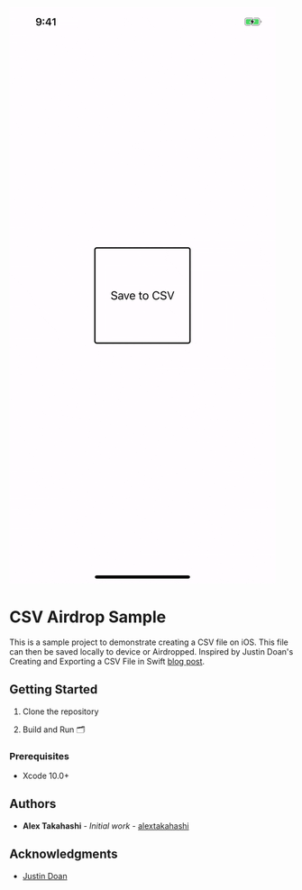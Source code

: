 
![](ReadMeAssets/CSVAirdropSample.gif)

# CSV Airdrop Sample

This is a sample project to demonstrate creating a CSV file on iOS.  This file can then be saved locally to device or Airdropped.  Inspired by Justin Doan's Creating and Exporting a CSV File in Swift [blog post](http://www.justindoan.com/tutorials/2016/9/9/creating-and-exporting-a-csv-file-in-swift).

## Getting Started

1. Clone the repository

2. Build and Run 🗂

### Prerequisites

* Xcode 10.0+

## Authors

* **Alex Takahashi** - *Initial work* - [alextakahashi](https://github.com/alextakahashi)

## Acknowledgments

* [Justin Doan](http://www.justindoan.com/)
